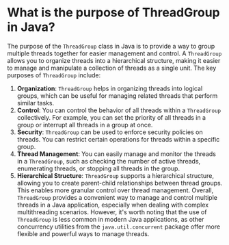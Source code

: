 # What is the purpose of ThreadGroup in Java?
The purpose of the `ThreadGroup` class in Java is to provide a way to group multiple threads together for easier management and control. A `ThreadGroup` allows you to organize threads into a hierarchical structure, making it easier to manage and manipulate a collection of threads as a single unit. The key purposes of `ThreadGroup` include:
1. **Organization**: `ThreadGroup` helps in organizing threads into logical groups, which can be useful for managing related threads that perform similar tasks.
2. **Control**: You can control the behavior of all threads within a `ThreadGroup` collectively. For example, you can set the priority of all threads in a group or interrupt all threads in a group at once.
3. **Security**: `ThreadGroup` can be used to enforce security policies on threads. You can restrict certain operations for threads within a specific group.
4. **Thread Management**: You can easily manage and monitor the threads in a `ThreadGroup`, such as checking the number of active threads, enumerating threads, or stopping all threads in the group.
5. **Hierarchical Structure**: `ThreadGroup` supports a hierarchical structure, allowing you to create parent-child relationships between thread groups. This enables more granular control over thread management.
Overall, `ThreadGroup` provides a convenient way to manage and control multiple threads in a Java application, especially when dealing with complex multithreading scenarios. However, it's worth noting that the use of `ThreadGroup` is less common in modern Java applications, as other concurrency utilities from the `java.util.concurrent` package offer more flexible and powerful ways to manage threads.
